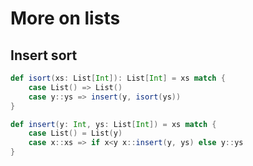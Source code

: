 # More on lists

## Insert sort

```scala
def isort(xs: List[Int]): List[Int] = xs match {
    case List() => List()
    case y::ys => insert(y, isort(ys))
}

def insert(y: Int, ys: List[Int]) = xs match {
    case List() = List(y)
    case x::xs => if x<y x::insert(y, ys) else y::ys
}
```